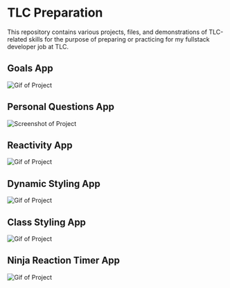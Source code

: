 # TLC Preparation
This repository contains various projects, files, and demonstrations of TLC-related skills for the purpose of preparing or practicing for my fullstack developer job at TLC.

## Goals App
![Gif of Project](https://github.com/elliottthomlison/TLC-Preparation/blob/master/Vue/Goal%20App%20(JavaScript%20Edition)/recording.gif?raw=true)

## Personal Questions App
![Screenshot of Project](https://github.com/elliottthomlison/TLC-Preparation/blob/master/Vue/Personal%20Questions%20App/projectImage.png?raw=true) 

## Reactivity App
![Gif of Project](https://github.com/elliottthomlison/TLC-Preparation/blob/master/Vue/Reactivity%20App/recording.gif?raw=true)

## Dynamic Styling App
![Gif of Project](https://github.com/elliottthomlison/TLC-Preparation/blob/master/Vue/Dynamic%20Styling%20App/recording.gif?raw=true)

## Class Styling App
![Gif of Project](https://github.com/elliottthomlison/TLC-Preparation/blob/master/Vue/Vue%20Styling%20App/recording.gif?raw=true)

## Ninja Reaction Timer App
![Gif of Project](https://github.com/elliottthomlison/TLC-Preparation/blob/master/ninja-reaction-timer/src/assets/recording.gif?raw=true)
